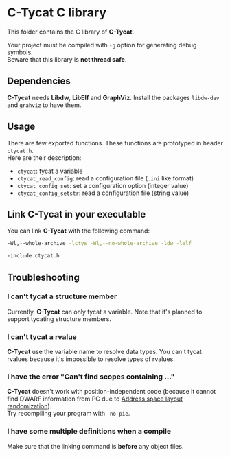 # C-Tycat C library

This folder contains the C library of **C-Tycat**.

Your project must be compiled with `-g` option for generating debug symbols.  
Beware that this library is **not thread safe**.



## Dependencies

**C-Tycat** needs **Libdw**, **LibElf** and **GraphViz**. Install the packages 
`libdw-dev` and `grahviz` to have them.



## Usage

There are few exported functions. These functions are prototyped in header
`ctycat.h`.  
Here are their description:

- `ctycat`: tycat a variable
- `ctycat_read_config`: read a configuration file (`.ini` like format)
- `ctycat_config_set`: set a configuration option (integer value)
- `ctycat_config_setstr`: read a configuration file (string value)



## Link C-Tycat in your executable

You can link **C-Tycat** with the following command:

```sh
-Wl,--whole-archive -lctys -Wl,--no-whole-archive -ldw -lelf
```

```sh
-include ctycat.h
```



## Troubleshooting

### I can't tycat a structure member

Currently, **C-Tycat** can only tycat a variable. Note that it's planned to
support tycating structure members.


### I can't tycat a rvalue

**C-Tycat** use the variable name to resolve data types. You can't tycat rvalues
because it's impossible to resolve types of rvalues.


### I have the error "Can't find scopes containing ..."

**C-Tycat** doesn't work with position-independent code (because it cannot find
DWARF information from PC due to [Address space layout randomization][aslr]).  
Try recompiling your program with `-no-pie`.


### I have some multiple definitions when a compile

Make sure that the linking command is **before** any object files.



[aslr]: https://fr.wikipedia.org/wiki/Address_space_layout_randomization
